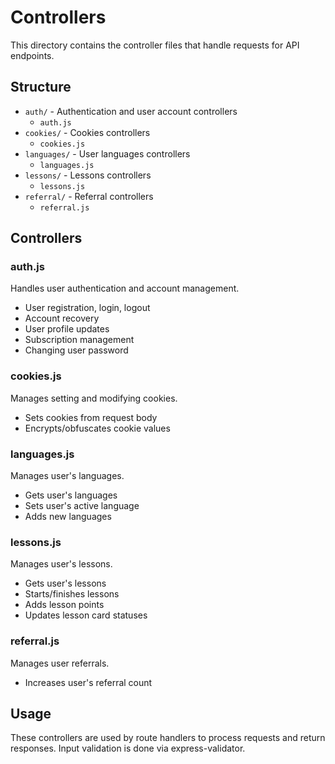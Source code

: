 # Controllers

This directory contains the controller files that handle requests for API endpoints.

## Structure

- `auth/` - Authentication and user account controllers
  - `auth.js`
- `cookies/` - Cookies controllers
  - `cookies.js`
- `languages/` - User languages controllers
  - `languages.js`
- `lessons/` - Lessons controllers
  - `lessons.js`
- `referral/` - Referral controllers
  - `referral.js`

## Controllers

### auth.js

Handles user authentication and account management.

- User registration, login, logout
- Account recovery
- User profile updates
- Subscription management
- Changing user password

### cookies.js

Manages setting and modifying cookies.

- Sets cookies from request body
- Encrypts/obfuscates cookie values

### languages.js

Manages user's languages.

- Gets user's languages
- Sets user's active language
- Adds new languages

### lessons.js

Manages user's lessons.

- Gets user's lessons
- Starts/finishes lessons
- Adds lesson points
- Updates lesson card statuses

### referral.js

Manages user referrals.

- Increases user's referral count

## Usage

These controllers are used by route handlers to process requests
and return responses. Input validation is done via express-validator.
